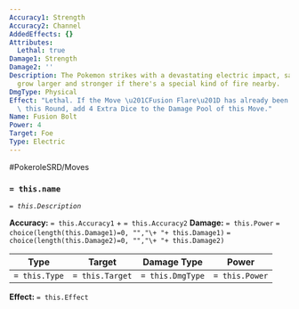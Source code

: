 ```yaml
---
Accuracy1: Strength
Accuracy2: Channel
AddedEffects: {}
Attributes:
  Lethal: true
Damage1: Strength
Damage2: ''
Description: The Pokemon strikes with a devastating electric impact, said impact will
  grow larger and stronger if there's a special kind of fire nearby.
DmgType: Physical
Effect: "Lethal. If the Move \u201CFusion Flare\u201D has already been used by anyone\
  \ this Round, add 4 Extra Dice to the Damage Pool of this Move."
Name: Fusion Bolt
Power: 4
Target: Foe
Type: Electric
---
```


#PokeroleSRD/Moves

### `= this.name` 
*`= this.Description`*

**Accuracy:** `= this.Accuracy1` + `= this.Accuracy2`
**Damage:** `= this.Power` `= choice(length(this.Damage1)=0, "","\+ "+ this.Damage1)` `= choice(length(this.Damage2)=0, "","\+ "+ this.Damage2)`

| Type          | Target          | Damage Type          | Power          |
| ------------- | --------------- | ---------------- | -------------- |
| `= this.Type` | `= this.Target` | `= this.DmgType` | `= this.Power` | 

**Effect:** `= this.Effect`